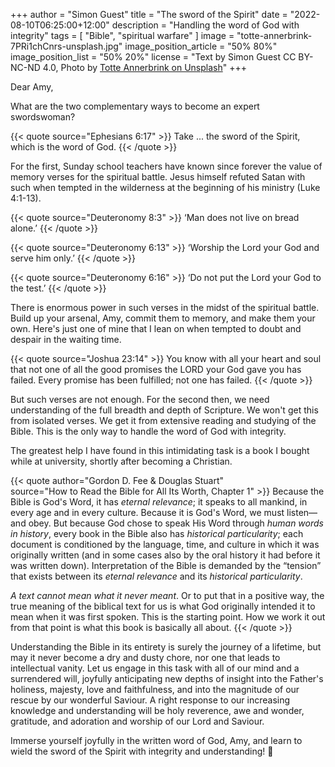 +++
author = "Simon Guest"
title = "The sword of the Spirit"
date = "2022-08-10T06:25:00+12:00"
description = "Handling the word of God with integrity"
tags = [ "Bible", "spiritual warfare" ]
image = "totte-annerbrink-7PRi1chCnrs-unsplash.jpg"
image_position_article = "50% 80%"
image_position_list = "50% 20%"
license = "Text by Simon Guest CC BY-NC-ND 4.0, Photo by [Totte Annerbrink on Unsplash](https://unsplash.com/photos/7PRi1chCnrs)"
+++

Dear Amy,

What are the two complementary ways to become an expert swordswoman?

{{< quote source="Ephesians 6:17" >}}
Take ... the sword of the Spirit, which is the word of God.
{{< /quote >}}

For the first, Sunday school teachers have known since forever the value of memory verses for the spiritual battle. Jesus himself refuted Satan with such when tempted in the wilderness at the beginning of his ministry (Luke 4:1-13).

{{< quote source="Deuteronomy 8:3" >}}
‘Man does not live on bread alone.’
{{< /quote >}}

{{< quote source="Deuteronomy 6:13" >}}
‘Worship the Lord your God and serve him only.’
{{< /quote >}}

{{< quote source="Deuteronomy 6:16" >}}
‘Do not put the Lord your God to the test.’
{{< /quote >}}

There is enormous power in such verses in the midst of the spiritual battle. Build up your arsenal, Amy, commit them to memory, and make them your own. Here's just one of mine that I lean on when tempted to doubt and despair in the waiting time.

{{< quote source="Joshua 23:14" >}}
You know with all your heart and soul that not one of all the good promises the LORD your God gave you has failed. Every promise has been fulfilled; not one has failed.
{{< /quote >}}

But such verses are not enough. For the second then, we need understanding of the full breadth and depth of Scripture. We won't get this from isolated verses. We get it from extensive reading and studying of the Bible. This is the only way to handle the word of God with integrity.

The greatest help I have found in this intimidating task is a book I bought while at university, shortly after becoming a Christian.

{{< quote author="Gordon D. Fee & Douglas Stuart" source="How to Read the Bible for All Its Worth, Chapter 1" >}}
Because the Bible is God's Word, it has _eternal relevance_; it speaks to all mankind, in every age and in every culture. Because it is God's Word, we must listen—and obey. But because God chose to speak His Word through _human words in history_, every book in the Bible also has _historical particularity_; each document is conditioned by the language, time, and culture in which it was originally written (and in some cases also by the oral history it had before it was written down). Interpretation of the Bible is demanded by the “tension” that exists between its _eternal relevance_ and its _historical particularity_.

_A text cannot mean what it never meant_. Or to put that in a positive way, the true meaning of the biblical text for us is what God originally intended it to mean when it was first spoken. This is the starting point. How we work it out from that point is what this book is basically all about.
{{< /quote >}}

Understanding the Bible in its entirety is surely the journey of a lifetime, but may it never become a dry and dusty chore, nor one that leads to intellectual vanity. Let us engage in this task with all of our mind and a surrendered will, joyfully anticipating new depths of insight into the Father's holiness, majesty, love and faithfulness, and into the magnitude of our rescue by our wonderful Saviour. A right response to our increasing knowledge and understanding will be holy reverence, awe and wonder, gratitude, and adoration and worship of our Lord and Saviour.

Immerse yourself joyfully in the written word of God, Amy, and learn to wield the sword of the Spirit with integrity and understanding! 🙏
